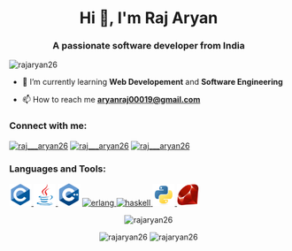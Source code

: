 <h1 align="center">Hi 👋, I'm Raj Aryan</h1>
<h3 align="center">A passionate software developer from India</h3>

<p align="left"> <img src="https://komarev.com/ghpvc/?username=rajaryan26&label=Profile%20views&color=0e75b6&style=flat" alt="rajaryan26" /> </p>

- 🌱 I’m currently learning **Web Developement** and **Software Engineering**

- 📫 How to reach me **aryanraj00019@gmail.com**

<h3 align="left">Connect with me:</h3>
<p align="left">
<a href="https://instagram.com/raj___aryan26" target="blank"><img align="center" src="https://raw.githubusercontent.com/rahuldkjain/github-profile-readme-generator/master/src/images/icons/Social/instagram.svg" alt="raj___aryan26" height="30" width="40" /></a>
<a href="https://instagram.com/raj___aryan26" target="blank"><img align="center" src="https://raw.githubusercontent.com/rahuldkjain/github-profile-readme-generator/master/src/images/icons/Social/linked-in-alt.svg" alt="raj___aryan26" height="30" width="40" /></a>
<a href="https://www.facebook.com/profile.php?id=100011383329533" target="blank"><img align="center" src="https://raw.githubusercontent.com/rahuldkjain/github-profile-readme-generator/master/src/images/icons/Social/facebook.svg" alt="raj___aryan26" height="30" width="40" /></a>
</p>

<h3 align="left">Languages and Tools:</h3>
<p align="left"> <a href="https://www.cprogramming.com/" target="_blank" rel="noreferrer"> <img src="https://raw.githubusercontent.com/devicons/devicon/master/icons/c/c-original.svg" alt="c" width="40" height="40"/> </a> <a href="https://www.java.com" target="_blank" rel="noreferrer"> <img src="https://raw.githubusercontent.com/devicons/devicon/master/icons/java/java-original.svg" alt="java" width="40" height="40"/> </a>
<img src="https://raw.githubusercontent.com/devicons/devicon/master/icons/cplusplus/cplusplus-original.svg" alt="cplusplus" width="40" height="40"/> </a> <a href="https://www.erlang.org/" target="_blank" rel="noreferrer"> <img src="https://www.vectorlogo.zone/logos/erlang/erlang-official.svg" alt="erlang" width="40" height="40"/> </a> <a href="https://www.haskell.org/" target="_blank" rel="noreferrer"> <img src="https://upload.wikimedia.org/wikipedia/commons/1/1c/Haskell-Logo.svg" alt="haskell" width="40" height="40"/> </a> <a href="https://www.python.org" target="_blank" rel="noreferrer"> <img src="https://raw.githubusercontent.com/devicons/devicon/master/icons/python/python-original.svg" alt="python" width="40" height="40"/> </a> <a href="https://www.ruby-lang.org/en/" target="_blank" rel="noreferrer"> <img src="https://raw.githubusercontent.com/devicons/devicon/master/icons/ruby/ruby-original.svg" alt="ruby" width="40" height="40"/> </a></p>

<p align="center"><img width="50%" src="https://github-readme-stats.vercel.app/api/top-langs?username=rajaryan26&show_icons=true&locale=en&layout=compact&theme=radical" alt="rajaryan26"/></p>

<p align="center">
  <img width="48%" src="https://github-readme-stats.vercel.app/api?username=rajaryan26&show_icons=true&theme=tokyonight" alt="rajaryan26" />
	<img width="48%" src="https://github-readme-streak-stats.herokuapp.com/?user=rajaryan26&&theme=blue-green" alt="rajaryan26" />
</p>

